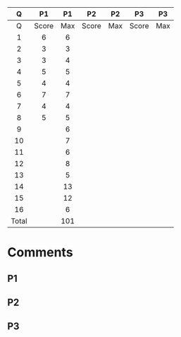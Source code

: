  Q|P1|P1|P2|P2|P3|P3
:---:|:---:|:---:|:---:|:---:|:---:|:---:
Q|Score|Max|Score|Max|Score|Max
1|6|6
2|3|3
3|3|4
4|5|5
5|4|4
6|7|7
7|4|4
8|5|5
9||6
10||7
11||6
12||8
13||5
14||13
15||12
16||6
Total||101

# Comments
## P1
## P2
## P3
